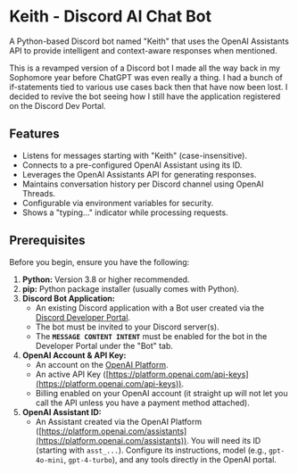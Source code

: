 # Keith - Discord AI Chat Bot

A Python-based Discord bot named "Keith" that uses the OpenAI Assistants API to provide intelligent and context-aware responses when mentioned.

This is a revamped version of a Discord bot I made all the way back in my Sophomore year before ChatGPT was even really a thing. I had a bunch of if-statements tied to various use cases back then that have now been lost. I decided to revive the bot seeing how I still have the application registered on the Discord Dev Portal.
## Features

*   Listens for messages starting with "Keith" (case-insensitive).
*   Connects to a pre-configured OpenAI Assistant using its ID.
*   Leverages the OpenAI Assistants API for generating responses.
*   Maintains conversation history per Discord channel using OpenAI Threads.
*   Configurable via environment variables for security.
*   Shows a "typing..." indicator while processing requests.

## Prerequisites

Before you begin, ensure you have the following:

1.  **Python:** Version 3.8 or higher recommended.
2.  **pip:** Python package installer (usually comes with Python).
3.  **Discord Bot Application:**
    *   An existing Discord application with a Bot user created via the [Discord Developer Portal](https://discord.com/developers/applications).
    *   The bot must be invited to your Discord server(s).
    *   The **`MESSAGE CONTENT INTENT`** must be enabled for the bot in the Developer Portal under the "Bot" tab.
4.  **OpenAI Account & API Key:**
    *   An account on the [OpenAI Platform](https://platform.openai.com/).
    *   An active API Key ([https://platform.openai.com/api-keys](https://platform.openai.com/api-keys)).
    *   Billing enabled on your OpenAI account (it straight up will not let you call the API unless you have a payment method attached).
5.  **OpenAI Assistant ID:**
    *   An Assistant created via the OpenAI Platform ([https://platform.openai.com/assistants](https://platform.openai.com/assistants)). You will need its ID (starting with `asst_...`). Configure its instructions, model (e.g., `gpt-4o-mini`, `gpt-4-turbo`), and any tools directly in the OpenAI portal.
